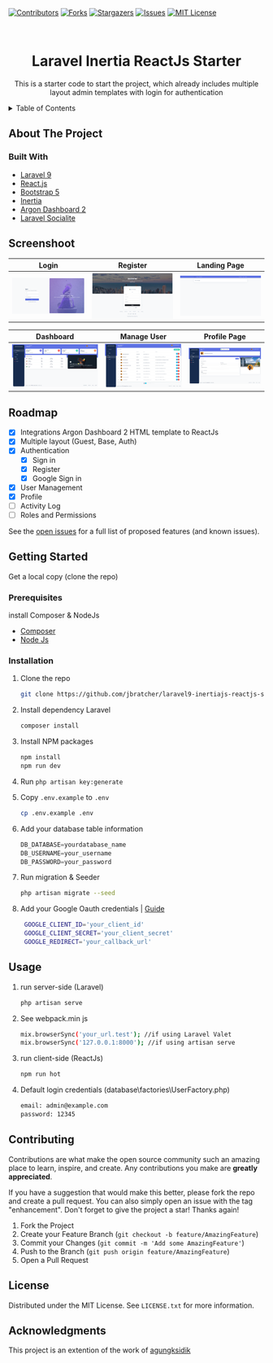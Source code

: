 <div id="top"></div>

<!-- PROJECT SHIELDS -->
<!--
*** I'm using markdown "reference style" links for readability.
*** Reference links are enclosed in brackets [ ] instead of parentheses ( ).
*** See the bottom of this document for the declaration of the reference variables
*** for contributors-url, forks-url, etc. This is an optional, concise syntax you may use.
*** https://www.markdownguide.org/basic-syntax/#reference-style-links
-->
[![Contributors][contributors-shield]][contributors-url]
[![Forks][forks-shield]][forks-url]
[![Stargazers][stars-shield]][stars-url]
[![Issues][issues-shield]][issues-url]
[![MIT License][license-shield]][license-url]


<br />
<div align="center">
  <h1 align="center">Laravel Inertia ReactJs Starter</h1>
  <p align="center">
    This is a starter code to start the project, which already includes multiple layout admin templates with login for authentication
</div>


<!-- TABLE OF CONTENTS -->
<details>
  <summary>Table of Contents</summary>
  <ol>
    <li>
      <a href="#about-the-project">About The Project</a>
      <ul>
        <li><a href="#built-with">Built With</a></li>
      </ul>
    </li>
    <li><a href="#screenshoot">Screenshot</a></li>
    <li><a href="#roadmap">Roadmap</a></li>
    <li>
      <a href="#getting-started">Getting Started</a>
      <ul>
        <li><a href="#prerequisites">Prerequisites</a></li>
        <li><a href="#installation">Installation</a></li>
      </ul>
    </li>
    <li><a href="#usage">Usage</a></li>
    <li><a href="#contributing">Contributing</a></li>
    <li><a href="#license">License</a></li>
    <li><a href="#contact">Contact</a></li>
    <li><a href="#acknowledgments">Acknowledgments</a></li>
  </ol>
</details>



<!-- ABOUT THE PROJECT -->
## About The Project

### Built With

* [Laravel 9](https://laravel.com)
* [React.js](https://reactjs.org/)
* [Bootstrap 5](https://getbootstrap.com)
* [Inertia](https://inertiajs.com/)
* [Argon Dashboard 2](https://www.creative-tim.com/product/argon-dashboard)
* [Laravel Socialite](https://github.com/laravel/socialite)

## Screenshoot

| Login | Register | Landing Page |
| --- | --- | --- |
| [![Login](https://raw.githubusercontent.com/agungksidik/public-assets/master/laravel9-inertiajs-reactjs-starter/login_page.png)](#) | [![Register](https://raw.githubusercontent.com/agungksidik/public-assets/master/laravel9-inertiajs-reactjs-starter/register_page.png)](#) | [![Landing Page](https://raw.githubusercontent.com/agungksidik/public-assets/master/laravel9-inertiajs-reactjs-starter/home_page.png)](#) |

| Dashboard | Manage User | Profile Page |
| --- | --- | --- |
| [![Dashboard](https://raw.githubusercontent.com/agungksidik/public-assets/master/laravel9-inertiajs-reactjs-starter/dashboard_page.png)](#) | [![Manage User](https://raw.githubusercontent.com/agungksidik/public-assets/master/laravel9-inertiajs-reactjs-starter/manage_user.png)](#) | [![Profile Page](https://raw.githubusercontent.com/agungksidik/public-assets/master/laravel9-inertiajs-reactjs-starter/profile_page.png)](#) |

<!-- ROADMAP -->
## Roadmap

- [x] Integrations Argon Dashboard 2 HTML template to ReactJs
- [x] Multiple layout (Guest, Base, Auth)
- [x] Authentication
    - [x] Sign in
    - [x] Register 
    - [x] Google Sign in 
- [x] User Management
- [x] Profile
- [ ] Activity Log
- [ ] Roles and Permissions

See the [open issues](https://github.com/agungksidik/laravel9-inertiajs-reactjs-starter/issues) for a full list of proposed features (and known issues).

<!-- GETTING STARTED -->
## Getting Started

Get a local copy (clone the repo)

### Prerequisites

install Composer & NodeJs 

- [Composer](https://getcomposer.org/doc/00-intro.md)
- [Node Js](https://nodejs.org/en/download/)

### Installation

1. Clone the repo
   ```sh
   git clone https://github.com/jbratcher/laravel9-inertiajs-reactjs-starter.git
   ```
2. Install dependency Laravel
   ```sh
   composer install
   ```
3. Install NPM packages
   ```sh
   npm install
   npm run dev
   ```
4. Run `php artisan key:generate`

5. Copy `.env.example` to `.env`
    ```sh
    cp .env.example .env
    ```
5. Add your database table information
    ```js    
    DB_DATABASE=yourdatabase_name
    DB_USERNAME=your_username
    DB_PASSWORD=your_password
   ```
5. Run migration & Seeder
   ```sh
   php artisan migrate --seed
   ```
6. Add your Google Oauth credentials | [Guide](https://developers.google.com/identity/protocols/oauth2)
   ```sh
    GOOGLE_CLIENT_ID='your_client_id'
    GOOGLE_CLIENT_SECRET='your_client_secret'
    GOOGLE_REDIRECT='your_callback_url'
   ```

<!-- USAGE EXAMPLES -->
## Usage

1. run server-side (Laravel)
   ```sh
   php artisan serve
   ```
2. See webpack.min js 
   ```sh
   mix.browserSync('your_url.test'); //if using Laravel Valet
   mix.browserSync('127.0.0.1:8000'); //if using artisan serve
   ```
3. run client-side (ReactJs)
   ```sh
   npm run hot
   ```
4. Default login credentials (database\factories\UserFactory.php)
   ```sh
   email: admin@example.com
   password: 12345
   ```

<!-- CONTRIBUTING -->
## Contributing

Contributions are what make the open source community such an amazing place to learn, inspire, and create. Any contributions you make are **greatly appreciated**.

If you have a suggestion that would make this better, please fork the repo and create a pull request. You can also simply open an issue with the tag "enhancement".
Don't forget to give the project a star! Thanks again!

1. Fork the Project
2. Create your Feature Branch (`git checkout -b feature/AmazingFeature`)
3. Commit your Changes (`git commit -m 'Add some AmazingFeature'`)
4. Push to the Branch (`git push origin feature/AmazingFeature`)
5. Open a Pull Request

<!-- LICENSE -->
## License

Distributed under the MIT License. See `LICENSE.txt` for more information.

<!-- ACKNOWLEDGMENTS -->
## Acknowledgments

This project is an extention of the work of [agungksidik]("https://github.com/agungksidik/laravel9-inertiajs-reactjs-starter)

<!-- MARKDOWN LINKS & IMAGES -->
<!-- https://www.markdownguide.org/basic-syntax/#reference-style-links -->
[contributors-shield]: https://img.shields.io/github/contributors/jbratcher/laravel9-inertiajs-reactjs-starter.svg?style=for-the-badge
[contributors-url]: https://github.com/jbratcher/laravel9-inertiajs-reactjs-starter/graphs/contributors
[forks-shield]: https://img.shields.io/github/forks/jbratcher/laravel9-inertiajs-reactjs-starter.svg?style=for-the-badge
[forks-url]: https://github.com/jbratcher/laravel9-inertiajs-reactjs-starter/network/members
[stars-shield]: https://img.shields.io/github/stars/jbratcher/laravel9-inertiajs-reactjs-starter.svg?style=for-the-badge
[stars-url]: https://github.com/jbratcher/laravel9-inertiajs-reactjs-starter/stargazers
[issues-shield]: https://img.shields.io/github/issues/jbratcher/laravel9-inertiajs-reactjs-starter.svg?style=for-the-badge
[issues-url]: https://github.com/jbratcher/laravel9-inertiajs-reactjs-starter/issues
[license-shield]: https://img.shields.io/github/license/jbratcher/laravel9-inertiajs-reactjs-starter.svg?style=for-the-badge
[license-url]: https://github.com/jbratcher/laravel9-inertiajs-reactjs-starter/blob/master/LICENSE.txt